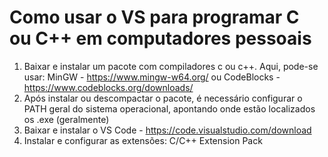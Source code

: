 # Como usar o VS para programar C ou C++ em computadores pessoais

1) Baixar e instalar um pacote com compiladores c ou c++. Aqui, pode-se usar: MinGW - https://www.mingw-w64.org/ ou CodeBlocks - https://www.codeblocks.org/downloads/
2) Após instalar ou descompactar o pacote, é necessário configurar o PATH geral do sistema operacional, apontando onde estão localizados os .exe (geralmente)
3) Baixar e instalar o VS Code - https://code.visualstudio.com/download
4) Instalar e configurar as extensões: C/C++ Extension Pack
